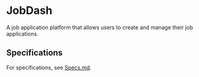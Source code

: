 # JobDash

A job application platform that allows users to create and manage their job applications.

## Specifications

For specifications, see [Specs.md](doc/Specs.md).
